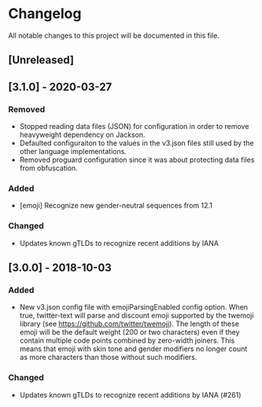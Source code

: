 # Changelog
All notable changes to this project will be documented in this file.

## [Unreleased]

## [3.1.0] - 2020-03-27
### Removed
- Stopped reading data files (JSON) for configuration in order to remove
  heavyweight dependency on Jackson.
- Defaulted configuraiton to the values in the v3.json files still used
  by the other language implementations.
- Removed proguard configuration since it was about protecting data files
  from obfuscation.

### Added
- [emoji] Recognize new gender-neutral sequences from 12.1

### Changed
- Updates known gTLDs to recognize recent additions by IANA

## [3.0.0] - 2018-10-03
### Added
- New v3.json config file with emojiParsingEnabled config option. When
  true, twitter-text will parse and discount emoji supported by the
  twemoji library (see https://github.com/twitter/twemoji). The length
  of these emoji will be the default weight (200 or two characters) even
  if they contain multiple code points combined by zero-width
  joiners. This means that emoji with skin tone and gender modifiers no
  longer count as more characters than those without such modifiers.

### Changed
- Updates known gTLDs to recognize recent additions by IANA (#261)
